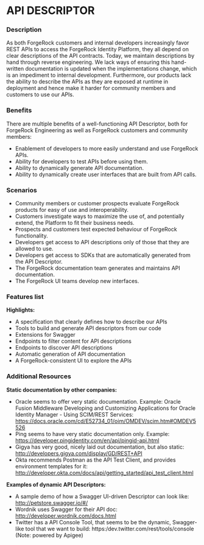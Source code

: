 # API DESCRIPTOR

### Description

As both ForgeRock customers and internal developers increasingly favor REST APIs to access the ForgeRock Identity Platform, they all depend on clear descriptions of the API contracts. Today, we maintain descriptions by hand through reverse engineering. We lack ways of ensuring this hand-written documentation is updated when the implementations change, which is an impediment to internal development. Furthermore, our products lack the ability to describe the APIs as they are exposed at runtime in deployment and hence make it harder for community members and customers to use our APIs.

### Benefits

There are multiple benefits of a well-functioning API Descriptor, both for ForgeRock Engineering as well as ForgeRock customers and community members:

* Enablement of developers to more easily understand and use ForgeRock APIs.
* Ability for developers to test APIs before using them.
* Ability to dynamically generate API documentation.
* Ability to dynamically create user interfaces that are built from API calls.

### Scenarios

* Community members or customer prospects evaluate ForgeRock products for easy of use and interoperability.
* Customers investigate ways to maximize the use of, and potentially extend, the Platform to fit their business needs.
* Prospects and customers test expected behaviour of ForgeRock functionality.
* Developers get access to API descriptions only of those that they are allowed to use.
* Developers get access to SDKs that are automatically generated from the API Descriptor.
* The ForgeRock documentation team generates and maintains API documentation.
* The ForgeRock UI teams develop new interfaces.

### Features list

**Highlights:**

* A specification that clearly defines how to describe our APIs
* Tools to build and generate API descriptors from our code
* Extensions for Swagger
* Endpoints to filter content for API descriptions
* Endpoints to discover API descriptions
* Automatic generation of API documentation
* A ForgeRock-consistent UI to explore the APIs

### Additional Resources

**Static documentation by other companies:**

* Oracle seems to offer very static documentation. Example: Oracle  Fusion Middleware Developing and Customizing Applications for Oracle Identity Manager - Using SCIM/REST Services: https://docs.oracle.com/cd/E52734_01/oim/OMDEV/scim.htm#OMDEV5526
* Ping seems to have very static documentation only. Example: https://developer.pingidentity.com/en/api/pingid-api.html
* Gigya has very good, nicely laid out documentation, but also static: http://developers.gigya.com/display/GD/REST+API
* Okta recommends Postman as the API Test Client, and provides environment templates for it: http://developer.okta.com/docs/api/getting_started/api_test_client.html

**Examples of dynamic API Descriptors:**

* A sample demo of how a Swagger UI-driven Descriptor can look like: http://petstore.swagger.io/#/
* Wordnik uses Swagger for their API doc: http://developer.wordnik.com/docs.html
* Twitter has a API Console Tool, that seems to be the dynamic, Swagger-like tool that we want to build: https:/dev.twitter.com/rest/tools/console
(Note: powered by Apigee)
